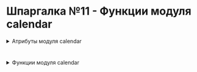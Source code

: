 # Шпаргалка №11 - Функции модуля calendar

<details>
  <summary>Атрибуты модуля calendar</summary>

#
- Aтрибуты `[month_name]`  и `[ month_abbr ]` соответствует обычному соглашению, что январь – это месяц номер 1, поэтому список имеет длину в 13 элементов, первый из которых – пустая строка.

#
- `[ day_name ]` - представляет собой список строк, содержащих названия дней недели.
```
import calendar

# Получим названия дней недели
days_of_week = calendar.day_name

print(list(days_of_week))   # ['Monday', 'Tuesday', 'Wednesday', 'Thursday', 'Friday', 'Saturday', 'Sunday']
```
#
- `[ day_abbr ]` - представляет собой список строк, содержащих сокращенные названия дней недели (три буквы).
```
import calendar

# Получим сокращенные названия дней недели
abbreviated_days = calendar.day_abbr

print(list(abbreviated_days))   # ['Mon', 'Tue', 'Wed', 'Thu', 'Fri', 'Sat', 'Sun']
```
# 
- `[ month_name ]` - представляет собой список строк, содержащих названия месяцев.
```
import calendar

# Получим названия месяцев
months = calendar.month_name

print(list(months))   # ['', 'January', 'February', 'March', 'April', 'May', 'June', 'July', 'August', 'September', 'October', 'November', 'December']
```
#
- `[ month_abbr ]` - представляет собой список строк, содержащих сокращенные названия месяцев (три буквы).
```
import calendar

# Получим сокращенные названия месяцев
abbreviated_months = calendar.month_abbr

print(list(abbreviated_months))   # ['', 'Jan', 'Feb', 'Mar', 'Apr', 'May', 'Jun', 'Jul', 'Aug', 'Sep', 'Oct', 'Nov', 'Dec']
```
#
- Для получения номеров дней недели можно использовать атрибуты: MONDAY, TUESDAY, ..., SUNDAY.
```
import calendar

print(calendar.MONDAY)      # 0
print(calendar.TUESDAY)     # 1
print(calendar.WEDNESDAY)   # 2
print(calendar.THURSDAY)    # 3
print(calendar.FRIDAY)      # 4
print(calendar.SATURDAY)    # 5
print(calendar.SUNDAY)      # 6
```
#
- Объекты, доступные по атрибутам day_name, day_abbr, month_name и month_abbr, поддерживают индексацию.
```
import calendar

print(calendar.day_name[1])     # Tuesday
print(calendar.day_abbr[1])     # Tue
print(calendar.month_name[1])   # January
print(calendar.month_abbr[1])   # Jan
```
#
#
</details>

#

<details>
  <summary>Функции модуля calendar</summary>

#
- `[ firstweekday() ]` - возвращает целое число, означающее первый день недели в календаре. По умолчанию это понедельник.
```
import calendar

# Получим текущий первый день недели
first_day = calendar.firstweekday()

print(first_day)   # 0
```
#
- `[ setfirstweekday(weekday) ]` -  устанавливает первый день недели в календаре в соответствии с указанным аргументом weekday.
```
import calendar

print(calendar.firstweekday())             # 0
calendar.setfirstweekday(calendar.SUNDAY)
print(calendar.firstweekday())             # 6
```
#
- `[ isleap(year) ]` - проверяет, является ли указанный год високосным. Возвращает True/False.
```
import calendar

print(calendar.isleap(2020))   # True
print(calendar.isleap(2021))   # False
```
#
- `[ leapdays(y1, y2) ]` - возвращает количество високосных годов между годами y1 и y2 (включительно).
```
import calendar

# Определим количество високосных годов между 2000 и 2020
start_year = 2000
end_year = 2020

leap_years = calendar.leapdays(start_year, end_year)

print(leap_years)   # 5
```
#
- `[ weekday(year, month, day) ]` - возвращает день недели в виде целого числа (где 0 – понедельник, 6 – воскресенье) для заданной даты.

     - `[year]` – год начиная с 1970
     - `[month]` – месяц в диапазоне 1−12
     - `[day]` – число в диапазоне 1−31
```
import calendar

print(calendar.weekday(2021, 9, 1))   # 2 (Среда)
print(calendar.weekday(2021, 9, 2))   # 3 (Четрверг)
```
#
- `[ monthrange(year, month) ]` - возвращает день недели, с которого начинается месяц, и количество дней в месяце.
```
import calendar

print(calendar.monthrange(2024, 1))   # (0, 31)
```
#
- `[ monthcalendar(year, month) ]` - возвращает матрицу, представляющую календарь на месяц. Каждая строка матрицы представляет неделю. Дни, не принадлежащие месяцу, будут представлены нулями.
```
import calendar

print(*calendar.monthcalendar(2021, 9), sep='\n')  # [0, 0, 1, 2, 3, 4, 5]
                                                     [6, 7, 8, 9, 10, 11, 12]
                                                     [13, 14, 15, 16, 17, 18, 19]
                                                     [20, 21, 22, 23, 24, 25, 26]
                                                     [27, 28, 29, 30, 0, 0, 0]
```
#
- `[ month(year, month, w=0, l=0) ]` -  возвращает календарь на месяц в многострочной строке. Возвращает объект типа `[str]`.

     - `[year]` - год
     - `[month]` - месяц
     - `[w]` - ширина столбца даты
     - `[l]` - количество строк, отводимые на неделю
```
import calendar

print(calendar.month(2024, 1))   #     January 2024
                                   Mo Tu We Th Fr Sa Su
                                    1  2  3  4  5  6  7
                                    8  9 10 11 12 13 14
                                   15 16 17 18 19 20 21
                                   22 23 24 25 26 27 28
                                   29 30 31
```
#
- `[ calendar(year, w=2, l=1, c=6, m=3) ]` - возвращает календарь на весь год в виде многострочной строки. Возвращает объект типа `[str]`.

     - `[year]` - год
     - `[w]` - ширина столбца даты
     - `[l]` - количество строк, отводимые на неделю
     - `[c]` - количество пробелов между столбцом месяца
     - `[m]` - количество столбцов
```
import calendar

print(calendar.calendar(2024))

#
                                  2024

      January                   February                   March
Mo Tu We Th Fr Sa Su      Mo Tu We Th Fr Sa Su      Mo Tu We Th Fr Sa Su
 1  2  3  4  5  6  7                1  2  3  4                   1  2  3
 8  9 10 11 12 13 14       5  6  7  8  9 10 11       4  5  6  7  8  9 10
15 16 17 18 19 20 21      12 13 14 15 16 17 18      11 12 13 14 15 16 17
22 23 24 25 26 27 28      19 20 21 22 23 24 25      18 19 20 21 22 23 24
29 30 31                  26 27 28 29               25 26 27 28 29 30 31

       April                      May                       June
Mo Tu We Th Fr Sa Su      Mo Tu We Th Fr Sa Su      Mo Tu We Th Fr Sa Su
 1  2  3  4  5  6  7             1  2  3  4  5                      1  2
 8  9 10 11 12 13 14       6  7  8  9 10 11 12       3  4  5  6  7  8  9
15 16 17 18 19 20 21      13 14 15 16 17 18 19      10 11 12 13 14 15 16
22 23 24 25 26 27 28      20 21 22 23 24 25 26      17 18 19 20 21 22 23
29 30                     27 28 29 30 31            24 25 26 27 28 29 30

        July                     August                  September
Mo Tu We Th Fr Sa Su      Mo Tu We Th Fr Sa Su      Mo Tu We Th Fr Sa Su
 1  2  3  4  5  6  7                1  2  3  4                         1
 8  9 10 11 12 13 14       5  6  7  8  9 10 11       2  3  4  5  6  7  8
15 16 17 18 19 20 21      12 13 14 15 16 17 18       9 10 11 12 13 14 15
22 23 24 25 26 27 28      19 20 21 22 23 24 25      16 17 18 19 20 21 22
29 30 31                  26 27 28 29 30 31         23 24 25 26 27 28 29
                                                    30

      October                   November                  December
Mo Tu We Th Fr Sa Su      Mo Tu We Th Fr Sa Su      Mo Tu We Th Fr Sa Su
    1  2  3  4  5  6                   1  2  3                         1
 7  8  9 10 11 12 13       4  5  6  7  8  9 10       2  3  4  5  6  7  8
14 15 16 17 18 19 20      11 12 13 14 15 16 17       9 10 11 12 13 14 15
21 22 23 24 25 26 27      18 19 20 21 22 23 24      16 17 18 19 20 21 22
28 29 30 31               25 26 27 28 29 30         23 24 25 26 27 28 29
                                                    30 31

```
#
- `[ prmonth(theyear, themonth, w=0, l=0) ]` - Эквивалентен функции month(theyear, themonth, w=0, l=0). Используется Преимущественно для отображения календаря в консоли или в текстовом интерфейсе. Не возвращает никакого значения. Выводит календарь на экран.
#
- `[ prcal(year, w=0, l=0, c=6, m=3) ]` - Эквивалентен функции calendar(theyear, themonth, w=0, l=0). Используется Преимущественно для отображения календаря в консоли или в текстовом интерфейсе. Не возвращает никакого значения. Выводит календарь на экран.
</details>
